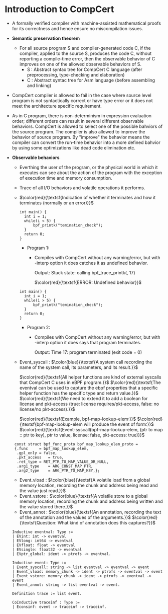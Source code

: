 # Introduction to CompCert

- A formally verified compiler with machine-assisted mathematical proofs for its correctness and hence ensure no miscompilation issues. 
- **Semantic preservation theorem**
  - For all source program S and compiler-generated code C, 
    if the compiler, applied to the source S, produces the code C,
    without reporting a compile-time error,
    then the observable behavior of C improves on one of the allowed observable behaviors of S. 
    - S : Abstract syntax tree for CompCert C language (after preprocessing, type-checking 
          and elaboration)
    - C : Abstract syntac tree for Asm language (before assembling and linking) 
- CompCert compiler is allowed to fail in the case where source level program is not syntactically correct or have type error or it does not meet the architecture specific requirement. 
- As in C program, there is non-determinism in expression evaluation order; different orders can result in several different observable behaviors. CompCert is allowed to select one of the possible bahviors of the source program. The compiler is also allowed to improve the behavior of source program. By "improve" the behavior means the compiler can convert the run-time behavior into a more defined bahvior by using some optimizations like dead code elimination etc. 
- **Observable behaviors**
    - Everthing the user of the program, or the physical world in which it executes can see about the action of the program with the exception of execution time and memory consumption.
    - Trace of all I/O behaviors and volatile operations it performs. 
    - $\color{red}{\textsf{Indication of whether it terminates and how it terminates (normally or an error)}}$ 
      ```
      int main() {
        int i = 1;
        while(i < 5) {
            bpf_printk("temination_check");
        }
        return 0;
      }

      ```
      - Program 1: 
        - Compiles with CompCert without any warning/error, but with -interp option it does catches 
          it as undefined behavior.

          Output: Stuck state: calling bpf_trace_printk(<ptr>, 17)

          $\color{red}{\textsf{ERROR: Undefined behavior}}$
      ```
      int main() {
        int i = 1;
        while(i > 5) {
            bpf_printk("temination_check");
        }
        return 0;
      }

      ```
      - Program 2: 
        - Compiles with CompCert without any warning/error, but with -interp option it does says 
          that program terminates.

          Output: Time 17: program terminated (exit code = 0)
    - Event_syscall : $\color{blue}{\textsf{A system call recording the name of the system call, its parameters, and its result.}}$
    
        $\color{red}{\textsf{All helper functions are kind of external syscalls that CompCert C uses in eBPF program.}}$ 
        $\color{red}{\textsf{The eventval can be used to capture the ebpf properties that a specific helper function has the specific type and return value.}}$ 
        $\color{red}{\textsf{We need to extend it to add a boolean for license and pkt-access (true: license requires/pkt-access, false: no license/no pkt-access).}}$ 
    
        $\color{red}{\textsf{Example, bpf-map-lookup-elem:}}$
        $\color{red}{\textsf{bpf-map-lookup-elem will produce the event of form:}}$
        $\color{red}{\textsf{Event-syscall(bpf-map-lookup-elem, (ptr to map :: ptr to key), ptr to value, license: false, pkt-access: true)}}$
    ```
     const struct bpf_func_proto bpf_map_lookup_elem_proto = 
     {.func		= bpf_map_lookup_elem,
	  .gpl_only	= false,
	  .pkt_access	= true,
	  .ret_type	= RET_PTR_TO_MAP_VALUE_OR_NULL,
	  .arg1_type	= ARG_CONST_MAP_PTR,
	  .arg2_type	= ARG_PTR_TO_MAP_KEY,};
    ```
    - Event_vload : $\color{blue}{\textsf{A volatile load from a global memory location, recording the chunk and address being read and the value just read.}}$
    - Event_vstore : $\color{blue}{\textsf{A volatile store to a global memory location, recording the chunk and address being written and the value stored there.}}$
    - Event_annot : $\color{blue}{\textsf{An annotation, recording the text of the annotation and the values
      of the arguments.}}$ $\color{red}{\textsf{Question: What kind of annotation does this captures?}}$

    ```
    Inductive eventval: Type :=
    | EVint: int -> eventval
    | EVlong: int64 -> eventval
    | EVfloat: float -> eventval
    | EVsingle: float32 -> eventval
    | EVptr_global: ident -> ptrofs -> eventval.

    Inductive event: Type :=
    | Event_syscall: string -> list eventval -> eventval -> event
    | Event_vload: memory_chunk -> ident -> ptrofs -> eventval -> event
    | Event_vstore: memory_chunk -> ident -> ptrofs -> eventval -> event
    | Event_annot: string -> list eventval -> event.

    Definition trace := list event.

    CoInductive traceinf : Type :=
    | Econsinf: event -> traceinf -> traceinf.

    ```